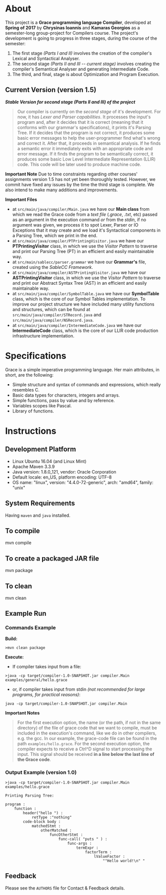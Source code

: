 # About

  This project is a **Grace programming language Compiler**, developed at **Spring of 2017** by
  **Chrysinas Ioannis** and **Kamaras Georgios** as a semester-long group-project for Compilers course.
  The project's development is going to progress in three stages, during the course of the semester:
  1. The first stage _(Parts I and II)_ involves the creation of the compiler's Lexical and Syntactical Analyser.
  2. The second stage _(Parts II and III -- current stage)_ involves creating the compiler's Semantical Analyser and generating Intermediate Code.
  3. The third, and final, stage is about Optimization and Program Execution.

## Current Version (version 1.5)

  ***Stable Version for second stage _(Parts II and III)_ of the project***
  >Our compiler is currently on the *second stage* of it's development. For now, it has *Lexer and Parser capabilities*.
  It processes the input's program and, after it decides that it is correct (meaning that it conforms with our grammar's
  specifications), it prints it's Parsing Tree. If it decides that the program is not correct, it produces some
  basic error messages to help the user-programmer find what's wrong and correct it. After that, it proceeds in 
  semantical analysis. If he finds a semantic error it immediately exits with an appropriate code and error message.
  If it finds the program to be semantically correct, it produces some basic Low Level Intermediate Representation (LLIR)
  code. This code will be later used to produce machine code.
  
  **Important Note**
  Due to time constraints regarding other courses' assignments version 1.5 has not yet been thoroughly tested. However, 
  we commit have fixed any issues by the time the third stage is complete. We also intend to make many additions and 
  improvements.
  
  **Important Files**
  * at ```src/main/java/compiler/Main.java``` we have our **Main class** from which we read the Grace code from a
  *text file* (*.grace*, *.txt*, etc) passed as an argument in the execution command *or* from the *stdin*, if no
  argument was given, we process it to spot Lexer, Parser or IO Exceptions that it may create and we load it's
  Syntactical components in a Parsing Tree, which we print in the end.
  * at ```src/main/java/compiler/PTPrintingVisitor.java``` we have our **PTPrintingVisitor** class, in which
  we use the *Visitor Pattern* to traverse and print our Parsing Tree (PT) in an efficient and easily maintainable way.
  * at ```src/main/sablecc/parser.grammar``` we have our **Grammar's** file, created using the *SableCC Framework*.
  * at ```src/main/java/compiler/ASTPrintingVisitor.java``` we have our **ASTPrintingVisitor** class, in which
    we use the *Visitor Pattern* to traverse and print our Abstract Syntax Tree (AST) in an efficient and easily maintainable way.
  * at ```src/main/java/compiler/SymbolTable.java``` we have our **SymbolTable** class, which is the core of our Symbol 
  Tables implementation. To improve our project structure we have included many utility functions and structures, which
  can be found at ```src/main/java/compiler/STRecord.java``` and ```src/main/java/compiler/NSRecord.java```.
  * at ```src/main/java/compiler/IntermediateCode.java``` we have our **IntermediateCode** class, which is the core of our
   LLIR code production infrastructure implementation.

# Specifications

  Grace is a simple imperative programming language. Her main attributes, in short, are the following:
  * Simple structure and syntax of commands and expressions, which really resembles C.
  * Basic data types for characters, integers and arrays.
  * Simple functions, pass by value and by reference.
  * Variables scopes like Pascal.
  * Library of functions.

# Instructions

## Development Platform

   * Linux Ubuntu 16.04 (and Linux Mint)
   * Apache Maven 3.3.9
   * Java version: 1.8.0_121, vendor: Oracle Corporation
   * Default locale: en_US, platform encoding: UTF-8
   * OS name: "linux", version: "4.4.0-72-generic", arch: "amd64", family: "unix"

## System Requirements

   Having ```maven``` and ```java``` installed.

## To compile

   mvn compile

## To create a packaged JAR file

   mvn package

## To clean

   mvn clean
   
## Example Run

### Commands Example

   **Build:**
   
   ```>mvn clean package```
   
   **Execute:**
   
   * If compiler takes input from a file:
   
   ```>java -cp target/compiler-1.0-SNAPSHOT.jar compiler.Main examples/general/hello.grace ```
   
   * or, if compiler takes input from stdin *(not recommended for large programs, for practical reasons)*:
   
   ```java -cp target/compiler-1.0-SNAPSHOT.jar compiler.Main```
    
   **Important Notes**
   >For the first execution option, the name (or the path, if not in the same directory) of the file of grace code that
   we want to compile, must be included in the execution's command, like we do in other compilers, e.g. the gcc. In our
   example, the grace-code file can be found in the path ```examples/hello.grace```.
   >For the second execution option, the compiler expects to receive a Ctrl^D signal to start processing the input. This
   signal should be received **in a line below the last line of the Grace code**.
   
### Output Example (version 1.0)

   ```
   >java -cp target/compiler-1.0-SNAPSHOT.jar compiler.Main examples/hello.grace 
   
   Printing Parsing Tree:
   
   program :
       function :
           header("hello ") :
               retType :"nothing"
           code-block body :
               matchedStmt :
                   otherMatched :
                       funcOtherStmt :
                           func-call( "puts " ) :
                               func-args :
                                   termExpr :
                                       factorTerm :
                                           lValueFactor :
                                               ""Hello world!\n" "
   ```

## Feedback

  Please see the ```AUTHORS``` file for Contact & Feedback details.